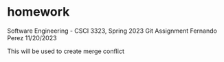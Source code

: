 # homework
Software Engineering - CSCI 3323, Spring 2023
Git Assignment
Fernando Perez
11/20/2023

This will be used to create merge conflict
